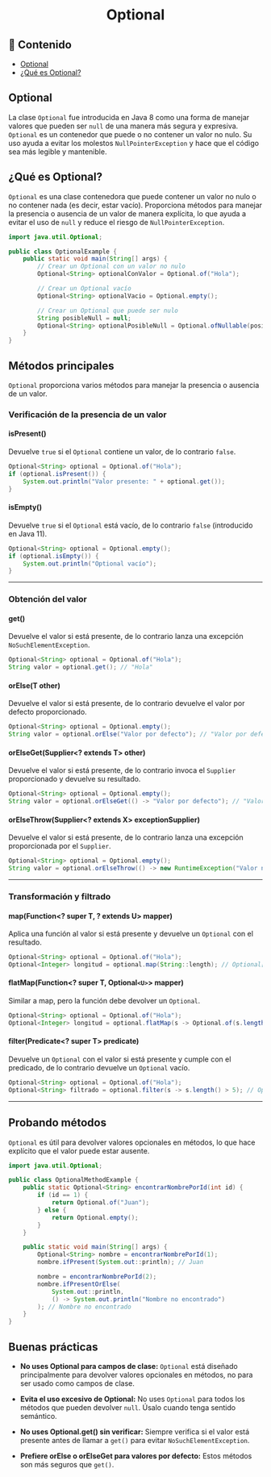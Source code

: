<h1 align="center">Optional</h1>

<h2>📑 Contenido</h2>

- [Optional](#optional)
- [¿Qué es Optional?](#qué-es-optional)

## Optional

La clase `Optional` fue introducida en Java 8 como una forma de manejar valores que pueden ser `null` de una manera más segura y expresiva. `Optional` es un contenedor que puede o no contener un valor no nulo. Su uso ayuda a evitar los molestos `NullPointerException` y hace que el código sea más legible y mantenible.

## ¿Qué es Optional?

`Optional` es una clase contenedora que puede contener un valor no nulo o no contener nada (es decir, estar vacío). Proporciona métodos para manejar la presencia o ausencia de un valor de manera explícita, lo que ayuda a evitar el uso de `null` y reduce el riesgo de `NullPointerException`.

```java
import java.util.Optional;

public class OptionalExample {
    public static void main(String[] args) {
        // Crear un Optional con un valor no nulo
        Optional<String> optionalConValor = Optional.of("Hola");

        // Crear un Optional vacío
        Optional<String> optionalVacio = Optional.empty();

        // Crear un Optional que puede ser nulo
        String posibleNull = null;
        Optional<String> optionalPosibleNull = Optional.ofNullable(posibleNull);
    }
}
```

## Métodos principales

`Optional` proporciona varios métodos para manejar la presencia o ausencia de un valor.

### Verificación de la presencia de un valor

#### isPresent()

Devuelve `true` si el `Optional` contiene un valor, de lo contrario `false`.

```java
Optional<String> optional = Optional.of("Hola");
if (optional.isPresent()) {
    System.out.println("Valor presente: " + optional.get());
}
```

#### isEmpty()

Devuelve `true` si el `Optional` está vacío, de lo contrario `false` (introducido en Java 11).

```java
Optional<String> optional = Optional.empty();
if (optional.isEmpty()) {
    System.out.println("Optional vacío");
}
```

---

### Obtención del valor

#### get()

Devuelve el valor si está presente, de lo contrario lanza una excepción `NoSuchElementException`.

```java
Optional<String> optional = Optional.of("Hola");
String valor = optional.get(); // "Hola"
```

#### orElse(T other)

Devuelve el valor si está presente, de lo contrario devuelve el valor por defecto proporcionado.

```java
Optional<String> optional = Optional.empty();
String valor = optional.orElse("Valor por defecto"); // "Valor por defecto"
```

#### orElseGet(Supplier<? extends T> other)

Devuelve el valor si está presente, de lo contrario invoca el `Supplier` proporcionado y devuelve su resultado.

```java
Optional<String> optional = Optional.empty();
String valor = optional.orElseGet(() -> "Valor por defecto"); // "Valor por defecto"
```

#### orElseThrow(Supplier<? extends X> exceptionSupplier)

Devuelve el valor si está presente, de lo contrario lanza una excepción proporcionada por el `Supplier`.

```java
Optional<String> optional = Optional.empty();
String valor = optional.orElseThrow(() -> new RuntimeException("Valor no presente"));
```

---

### Transformación y filtrado

#### map(Function<? super T, ? extends U> mapper)

Aplica una función al valor si está presente y devuelve un `Optional` con el resultado.

```java
Optional<String> optional = Optional.of("Hola");
Optional<Integer> longitud = optional.map(String::length); // Optional[4]
```

#### flatMap(Function<? super T, Optional`<U>`> mapper)

Similar a map, pero la función debe devolver un `Optional`.

```java
Optional<String> optional = Optional.of("Hola");
Optional<Integer> longitud = optional.flatMap(s -> Optional.of(s.length())); // Optional[4]
```

#### filter(Predicate<? super T> predicate)

Devuelve un `Optional` con el valor si está presente y cumple con el predicado, de lo contrario devuelve un `Optional` vacío.

```java
Optional<String> optional = Optional.of("Hola");
Optional<String> filtrado = optional.filter(s -> s.length() > 5); // Optional.empty
```

---

## Probando métodos

`Optional` es útil para devolver valores opcionales en métodos, lo que hace explícito que el valor puede estar ausente.

```java
import java.util.Optional;

public class OptionalMethodExample {
    public static Optional<String> encontrarNombrePorId(int id) {
        if (id == 1) {
            return Optional.of("Juan");
        } else {
            return Optional.empty();
        }
    }

    public static void main(String[] args) {
        Optional<String> nombre = encontrarNombrePorId(1);
        nombre.ifPresent(System.out::println); // Juan

        nombre = encontrarNombrePorId(2);
        nombre.ifPresentOrElse(
            System.out::println,
            () -> System.out.println("Nombre no encontrado")
        ); // Nombre no encontrado
    }
}
```

## Buenas prácticas

- **No uses Optional para campos de clase:** `Optional` está diseñado principalmente para devolver valores opcionales en métodos, no para ser usado como campos de clase.

- **Evita el uso excesivo de Optional:** No uses `Optional` para todos los métodos que pueden devolver `null`. Úsalo cuando tenga sentido semántico.

- **No uses Optional.get() sin verificar:** Siempre verifica si el valor está presente antes de llamar a `get()` para evitar `NoSuchElementException`.

- **Prefiere orElse o orElseGet para valores por defecto:** Estos métodos son más seguros que `get()`.

